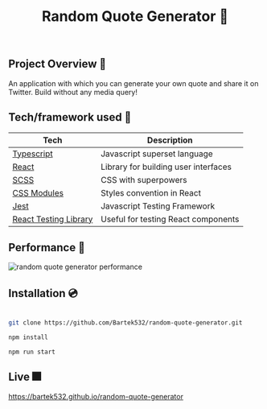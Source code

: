 <h1 align="center">
Random Quote Generator 📜
</h1>

<br />

## Project Overview 🎨

An application with which you can generate your own quote and share it on Twitter. Build without any media query!

## Tech/framework used 🧰

| Tech                                                                                   | Description                          |
| -------------------------------------------------------------------------------------- | ------------------------------------ |
| [Typescript](https://www.typescriptlang.org/)                                          | Javascript superset language         |
| [React](https://reactjs.org/)                                                          | Library for building user interfaces |
| [SCSS](https://sass-lang.com)                                                          | CSS with superpowers                 |
| [CSS Modules](https://github.com/css-modules/css-modules)                              | Styles convention in React           |
| [Jest](https://jestjs.io)                                                              | Javascript Testing Framework         |
| [React Testing Library](https://testing-library.com/docs/react-testing-library/intro/) | Useful for testing React components  |

## Performance 💨

<img src="https://i.ibb.co/HqGgZGF/random-quote-generator.png" alt="random quote generator performance" />

## Installation 💿

```bash

git clone https://github.com/Bartek532/random-quote-generator.git

npm install

npm run start

```

## Live 🎆

https://bartek532.github.io/random-quote-generator
